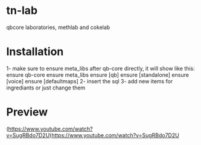 # tn-lab

qbcore laboratories, methlab and cokelab

# Installation

 1- make sure to ensure meta_libs after qb-core directly, it will show like this: 
 ensure qb-core 
 ensure meta_libs 
 ensure [qb] 
 ensure [standalone] 
 ensure [voice] 
 ensure [defaultmaps]
 2- insert the sql 
 3- add new items for ingrediants or just change them

# Preview
(https://www.youtube.com/watch?v=SugRBdo7D2U)https://www.youtube.com/watch?v=SugRBdo7D2U
